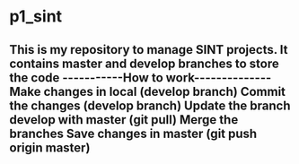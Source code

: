 # p1_sint
This is my repository to manage SINT projects.
It contains master and develop branches to store the code
-----------How to work--------------
Make changes in local (develop branch)
Commit the changes (develop branch)
Update the branch develop with master (git pull)
Merge the branches
Save changes in master (git push origin master)
------------------------------------
